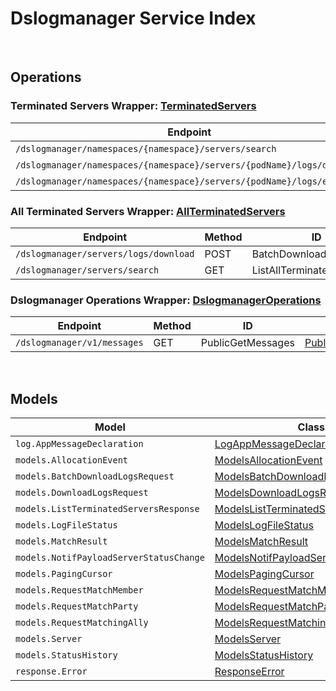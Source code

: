 # Dslogmanager Service Index

&nbsp;  

## Operations

### Terminated Servers Wrapper:  [TerminatedServers](../../AccelByte.Sdk/Api/Dslogmanager/Wrapper/TerminatedServers.cs)
| Endpoint | Method | ID | Class | Example |
|---|---|---|---|---|
| `/dslogmanager/namespaces/{namespace}/servers/search` | GET | ListTerminatedServers | [ListTerminatedServers](../../AccelByte.Sdk/Api/Dslogmanager/Operation/TerminatedServers/ListTerminatedServers.cs) | [ListTerminatedServers](../../samples/AccelByte.Sdk.Sample.Cli/ApiCommand/Dslogmanager/TerminatedServers/ListTerminatedServers.cs) |
| `/dslogmanager/namespaces/{namespace}/servers/{podName}/logs/download` | GET | DownloadServerLogs | [DownloadServerLogs](../../AccelByte.Sdk/Api/Dslogmanager/Operation/TerminatedServers/DownloadServerLogs.cs) | [DownloadServerLogs](../../samples/AccelByte.Sdk.Sample.Cli/ApiCommand/Dslogmanager/TerminatedServers/DownloadServerLogs.cs) |
| `/dslogmanager/namespaces/{namespace}/servers/{podName}/logs/exists` | GET | CheckServerLogs | [CheckServerLogs](../../AccelByte.Sdk/Api/Dslogmanager/Operation/TerminatedServers/CheckServerLogs.cs) | [CheckServerLogs](../../samples/AccelByte.Sdk.Sample.Cli/ApiCommand/Dslogmanager/TerminatedServers/CheckServerLogs.cs) |

### All Terminated Servers Wrapper:  [AllTerminatedServers](../../AccelByte.Sdk/Api/Dslogmanager/Wrapper/AllTerminatedServers.cs)
| Endpoint | Method | ID | Class | Example |
|---|---|---|---|---|
| `/dslogmanager/servers/logs/download` | POST | BatchDownloadServerLogs | [BatchDownloadServerLogs](../../AccelByte.Sdk/Api/Dslogmanager/Operation/AllTerminatedServers/BatchDownloadServerLogs.cs) | [BatchDownloadServerLogs](../../samples/AccelByte.Sdk.Sample.Cli/ApiCommand/Dslogmanager/AllTerminatedServers/BatchDownloadServerLogs.cs) |
| `/dslogmanager/servers/search` | GET | ListAllTerminatedServers | [ListAllTerminatedServers](../../AccelByte.Sdk/Api/Dslogmanager/Operation/AllTerminatedServers/ListAllTerminatedServers.cs) | [ListAllTerminatedServers](../../samples/AccelByte.Sdk.Sample.Cli/ApiCommand/Dslogmanager/AllTerminatedServers/ListAllTerminatedServers.cs) |

### Dslogmanager Operations Wrapper:  [DslogmanagerOperations](../../AccelByte.Sdk/Api/Dslogmanager/Wrapper/DslogmanagerOperations.cs)
| Endpoint | Method | ID | Class | Example |
|---|---|---|---|---|
| `/dslogmanager/v1/messages` | GET | PublicGetMessages | [PublicGetMessages](../../AccelByte.Sdk/Api/Dslogmanager/Operation/DslogmanagerOperations/PublicGetMessages.cs) | [PublicGetMessages](../../samples/AccelByte.Sdk.Sample.Cli/ApiCommand/Dslogmanager/DslogmanagerOperations/PublicGetMessages.cs) |


&nbsp;  

## Models

| Model | Class |
|---|---|
| `log.AppMessageDeclaration` | [LogAppMessageDeclaration](../../AccelByte.Sdk/Api/Dslogmanager/Model/LogAppMessageDeclaration.cs) |
| `models.AllocationEvent` | [ModelsAllocationEvent](../../AccelByte.Sdk/Api/Dslogmanager/Model/ModelsAllocationEvent.cs) |
| `models.BatchDownloadLogsRequest` | [ModelsBatchDownloadLogsRequest](../../AccelByte.Sdk/Api/Dslogmanager/Model/ModelsBatchDownloadLogsRequest.cs) |
| `models.DownloadLogsRequest` | [ModelsDownloadLogsRequest](../../AccelByte.Sdk/Api/Dslogmanager/Model/ModelsDownloadLogsRequest.cs) |
| `models.ListTerminatedServersResponse` | [ModelsListTerminatedServersResponse](../../AccelByte.Sdk/Api/Dslogmanager/Model/ModelsListTerminatedServersResponse.cs) |
| `models.LogFileStatus` | [ModelsLogFileStatus](../../AccelByte.Sdk/Api/Dslogmanager/Model/ModelsLogFileStatus.cs) |
| `models.MatchResult` | [ModelsMatchResult](../../AccelByte.Sdk/Api/Dslogmanager/Model/ModelsMatchResult.cs) |
| `models.NotifPayloadServerStatusChange` | [ModelsNotifPayloadServerStatusChange](../../AccelByte.Sdk/Api/Dslogmanager/Model/ModelsNotifPayloadServerStatusChange.cs) |
| `models.PagingCursor` | [ModelsPagingCursor](../../AccelByte.Sdk/Api/Dslogmanager/Model/ModelsPagingCursor.cs) |
| `models.RequestMatchMember` | [ModelsRequestMatchMember](../../AccelByte.Sdk/Api/Dslogmanager/Model/ModelsRequestMatchMember.cs) |
| `models.RequestMatchParty` | [ModelsRequestMatchParty](../../AccelByte.Sdk/Api/Dslogmanager/Model/ModelsRequestMatchParty.cs) |
| `models.RequestMatchingAlly` | [ModelsRequestMatchingAlly](../../AccelByte.Sdk/Api/Dslogmanager/Model/ModelsRequestMatchingAlly.cs) |
| `models.Server` | [ModelsServer](../../AccelByte.Sdk/Api/Dslogmanager/Model/ModelsServer.cs) |
| `models.StatusHistory` | [ModelsStatusHistory](../../AccelByte.Sdk/Api/Dslogmanager/Model/ModelsStatusHistory.cs) |
| `response.Error` | [ResponseError](../../AccelByte.Sdk/Api/Dslogmanager/Model/ResponseError.cs) |

